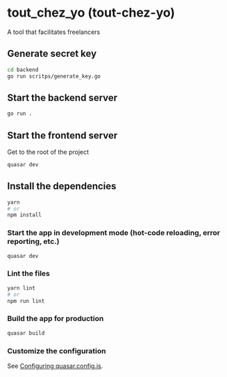 # tout_chez_yo (tout-chez-yo)

A tool that facilitates freelancers

## Generate secret key
```bash
cd backend
go run scritps/generate_key.go
```

## Start the backend server
```bash
go run .
```

## Start the frontend server
Get to the root of the project
```bash
quasar dev
```

## Install the dependencies
```bash
yarn
# or
npm install
```

### Start the app in development mode (hot-code reloading, error reporting, etc.)
```bash
quasar dev
```


### Lint the files
```bash
yarn lint
# or
npm run lint
```



### Build the app for production
```bash
quasar build
```

### Customize the configuration
See [Configuring quasar.config.js](https://v2.quasar.dev/quasar-cli-vite/quasar-config-js).
